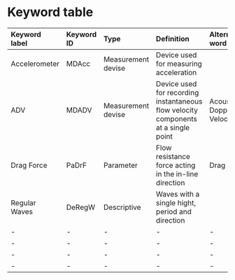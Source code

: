 # Keyword table

| Keyword label | Keyword ID | Type | Definition  | Alternative word |
|:--------------|:-----------|:-----|:------------|:-----------------|
| Accelerometer | MDAcc | Measurement devise | Device used for measuring acceleration | |
| ADV | MDADV | Measurement devise | Device used for recording instantaneous flow velocity components at a single point | Acoustic Doppler Velocimeter|
|Drag Force|PaDrF| Parameter | Flow resistance force acting in the in-line direction | Drag |
|Regular Waves| DeRegW | Descriptive | Waves with a single hight, period and direction ||
|-|-|-|-|-|
|-|-|-|-|-|
|-|-|-|-|-|
|-|-|-|-|-|
